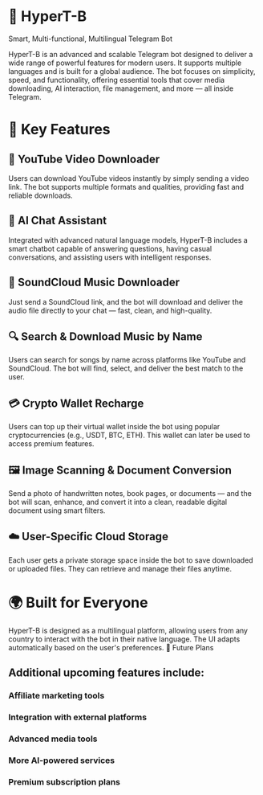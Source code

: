 # 🚀 HyperT-B

Smart, Multi-functional, Multilingual Telegram Bot

HyperT-B is an advanced and scalable Telegram bot designed to deliver a wide range of powerful features for modern users. It supports multiple languages and is built for a global audience. The bot focuses on simplicity, speed, and functionality, offering essential tools that cover media downloading, AI interaction, file management, and more — all inside Telegram.
# 🔧 Key Features

##    🎥 YouTube Video Downloader
Users can download YouTube videos instantly by simply sending a video link. The bot supports multiple formats and qualities, providing fast and reliable downloads.

##    🤖 AI Chat Assistant
Integrated with advanced natural language models, HyperT-B includes a smart chatbot capable of answering questions, having casual conversations, and assisting users with intelligent responses.

##    🎵 SoundCloud Music Downloader
Just send a SoundCloud link, and the bot will download and deliver the audio file directly to your chat — fast, clean, and high-quality.

##    🔍 Search & Download Music by Name
Users can search for songs by name across platforms like YouTube and SoundCloud. The bot will find, select, and deliver the best match to the user.

##    💳 Crypto Wallet Recharge
Users can top up their virtual wallet inside the bot using popular cryptocurrencies (e.g., USDT, BTC, ETH). This wallet can later be used to access premium features.

##    🖼️ Image Scanning & Document Conversion
Send a photo of handwritten notes, book pages, or documents — and the bot will scan, enhance, and convert it into a clean, readable digital document using smart filters.

##    ☁️ User-Specific Cloud Storage
Each user gets a private storage space inside the bot to save downloaded or uploaded files. They can retrieve and manage their files anytime.

# 🌍 Built for Everyone

HyperT-B is designed as a multilingual platform, allowing users from any country to interact with the bot in their native language. The UI adapts automatically based on the user's preferences.
🧠 Future Plans

## Additional upcoming features include:

###    Affiliate marketing tools

###    Integration with external platforms

###    Advanced media tools

###    More AI-powered services

###    Premium subscription plans
